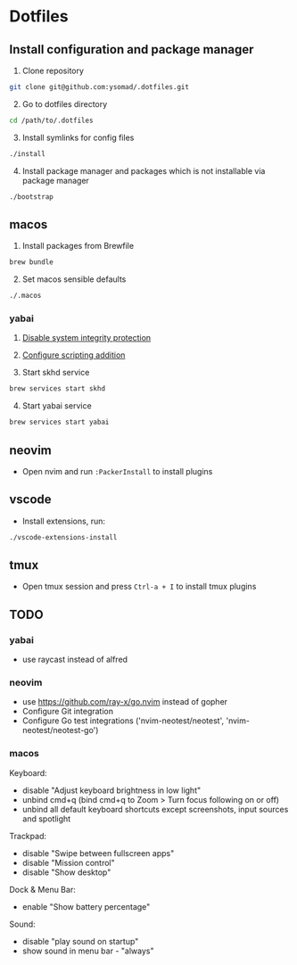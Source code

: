 # Dotfiles

## Install configuration and package manager

1. Clone repository
```sh
git clone git@github.com:ysomad/.dotfiles.git
```

2. Go to dotfiles directory
```sh
cd /path/to/.dotfiles
```

3. Install symlinks for config files
```sh
./install
```

4. Install package manager and packages which is not installable via package manager
```sh
./bootstrap
```

## macos

1. Install packages from Brewfile
```sh
brew bundle
```

2. Set macos sensible defaults
```sh
./.macos
```

### yabai
1. [Disable system integrity protection](https://github.com/koekeishiya/yabai/wiki/Disabling-System-Integrity-Protection)
2. [Configure scripting addition](https://github.com/koekeishiya/yabai/wiki/Installing-yabai-(from-HEAD)#configure-scripting-addition)

3. Start skhd service
```sh
brew services start skhd
```

4. Start yabai service
```sh
brew services start yabai
```

## neovim
- Open nvim and run `:PackerInstall` to install plugins

## vscode
- Install extensions, run:
```sh
./vscode-extensions-install
```

## tmux
- Open tmux session and press `Ctrl-a + I` to install tmux plugins

## TODO

### yabai
- use raycast instead of alfred

### neovim
- use https://github.com/ray-x/go.nvim instead of gopher
- Configure Git integration
- Configure Go test integrations ('nvim-neotest/neotest', 'nvim-neotest/neotest-go')

### macos
Keyboard:
- disable "Adjust keyboard brightness in low light"
- unbind cmd+q (bind cmd+q to Zoom > Turn focus following on or off)
- unbind all default keyboard shortcuts except screenshots, input sources and spotlight

Trackpad:
- disable "Swipe between fullscreen apps"
- disable "Mission control"
- disable "Show desktop"

Dock & Menu Bar:
- enable "Show battery percentage"

Sound:
- disable "play sound on startup"
- show sound in menu bar - "always"
